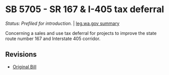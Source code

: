 # SB 5705 - SR 167 & I-405 tax deferral
*Status: Prefiled for introduction.* | [leg.wa.gov summary](https://app.leg.wa.gov/billsummary?BillNumber=5705&Year=2021)

Concerning a sales and use tax deferral for projects to improve the state route number 167 and Interstate 405 corridor.

## Revisions
* [Original Bill](1/)